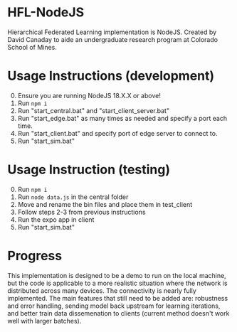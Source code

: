 # HFL-NodeJS
Hierarchical Federated Learning implementation is NodeJS. Created by David Canaday to aide an undergraduate research program at Colorado School of Mines.

# Usage Instructions (development)
0. Ensure you are running NodeJS 18.X.X or above!
1. Run `npm i`
2. Run "start_central.bat" and "start_client_server.bat"
3. Run "start_edge.bat" as many times as needed and specify a port each time.
4. Run "start_client.bat" and specify port of edge server to connect to.
5. Run "start_sim.bat"

# Usage Instruction (testing)
0. Run `npm i`
1. Run `node data.js` in the central folder
2. Move and rename the bin files and place them in test_client
3. Follow steps 2-3 from previous instructions
4. Run the expo app in client
5. Run "start_sim.bat"

# Progress
This implementation is designed to be a demo to run on the local machine, but the code is applicable to a more realistic situation where the network is distributed across many devices. The connectivity is nearly fully implemented. The main features that still need to be added are: robustness and error handling, sending model back upstream for learning iterations, and better train data dissemenation to clients (current method doesn't work well with larger batches).
